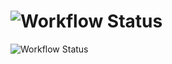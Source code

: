 # ![Workflow Status](https://github.com/<username>/<repository>/actions/workflows/<workflow-file-name>/badge.svg)

![Workflow Status](https://github.com/RNagelhout/my-project/actions/workflows/run-tests.yml/badge.svg)
